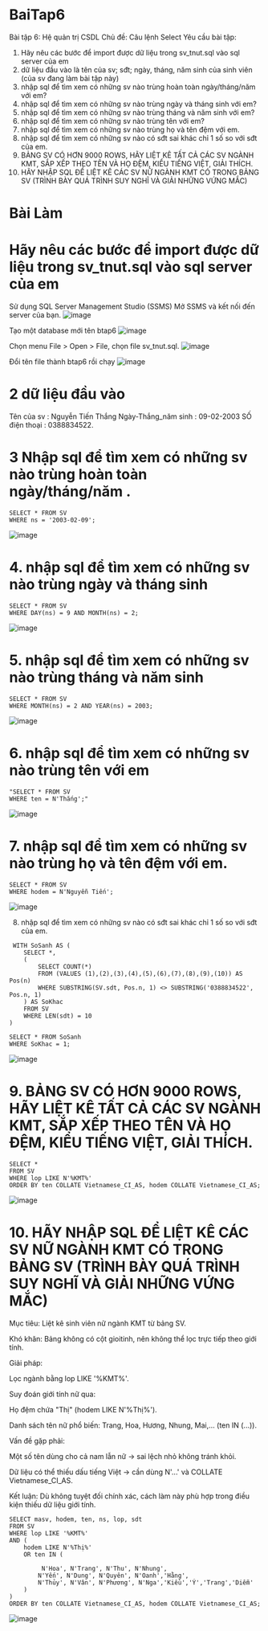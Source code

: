 # BaiTap6

Bài tập 6: Hệ quản trị CSDL
Chủ đề: Câu lệnh Select
Yêu cầu bài tập: 
1. Hãy nêu các bước để import được dữ liệu trong sv_tnut.sql vào sql server của em
2. dữ liệu đầu vào là tên của sv; sđt; ngày, tháng, năm sinh của sinh viên (của sv đang làm bài tập này)
3. nhập sql để tìm xem có những sv nào trùng hoàn toàn ngày/tháng/năm với em?
4. nhập sql để tìm xem có những sv nào trùng ngày và tháng sinh với em?
5. nhập sql để tìm xem có những sv nào trùng tháng và năm sinh với em?
6. nhập sql để tìm xem có những sv nào trùng tên với em?
7. nhập sql để tìm xem có những sv nào trùng họ và tên đệm với em.
8. nhập sql để tìm xem có những sv nào có sđt sai khác chỉ 1 số so với sđt của em.
9. BẢNG SV CÓ HƠN 9000 ROWS, HÃY LIỆT KÊ TẤT CẢ CÁC SV NGÀNH KMT, SẮP XẾP THEO TÊN VÀ HỌ ĐỆM, KIỂU TIẾNG  VIỆT, GIẢI THÍCH.
10. HÃY NHẬP SQL ĐỂ LIỆT KÊ CÁC SV NỮ NGÀNH KMT CÓ TRONG BẢNG SV (TRÌNH BÀY QUÁ TRÌNH SUY NGHĨ VÀ GIẢI NHỮNG VỨNG MẮC)

# Bài Làm
# Hãy nêu các bước để import được dữ liệu trong sv_tnut.sql vào sql server của em
Sử dụng SQL Server Management Studio (SSMS)
Mở SSMS và kết nối đến server của bạn.
![image](https://github.com/user-attachments/assets/39995204-2976-40e3-a980-2bd44d59ec70)

Tạo một database mới tên btap6
![image](https://github.com/user-attachments/assets/927620b0-0bb3-4d13-b17e-793edbaeeec8)

Chọn menu File > Open > File, chọn file sv_tnut.sql.
![image](https://github.com/user-attachments/assets/f515d385-c03e-44ba-b195-a876138c1577)

Đổi tên file thành btap6 rồi chạy
![image](https://github.com/user-attachments/assets/8d1b23a1-4a54-4661-85a7-081d714a1929)

# 2 dữ liệu đầu vào 
Tên của sv          : Nguyễn Tiến Thắng 
Ngày-Thắng_năm sinh : 09-02-2003
SỐ điện thoại       :  0388834522.

# 3 Nhập sql để tìm xem có những sv nào trùng hoàn toàn ngày/tháng/năm .
```
SELECT * FROM SV
WHERE ns = '2003-02-09';

```

![image](https://github.com/user-attachments/assets/8b936918-283c-4cd7-b5e2-e9e8bf4d2d12)


# 4. nhập sql để tìm xem có những sv nào trùng ngày và tháng sinh
```
SELECT * FROM SV
WHERE DAY(ns) = 9 AND MONTH(ns) = 2;
```

![image](https://github.com/user-attachments/assets/ae38babe-be80-4d1d-9df9-2140ca4031fa)

# 5. nhập sql để tìm xem có những sv nào trùng tháng và năm sinh
```
SELECT * FROM SV
WHERE MONTH(ns) = 2 AND YEAR(ns) = 2003;
```

![image](https://github.com/user-attachments/assets/73a0bf51-6ec9-4ae4-97cd-68c5fed2978f)

# 6. nhập sql để tìm xem có những sv nào trùng tên với em

```
"SELECT * FROM SV
WHERE ten = N'Thắng';"
```

![image](https://github.com/user-attachments/assets/3b10fb05-a95f-4b64-9972-778761456493)

# 7. nhập sql để tìm xem có những sv nào trùng họ và tên đệm với em.
```
SELECT * FROM SV
WHERE hodem = N'Nguyễn Tiến';
```
![image](https://github.com/user-attachments/assets/e91195be-a1c5-45e7-85f8-e94c5e630106)



8. nhập sql để tìm xem có những sv nào có sđt sai khác chỉ 1 số so với sđt của em.
```
 WITH SoSanh AS (
    SELECT *,
    (
        SELECT COUNT(*) 
        FROM (VALUES (1),(2),(3),(4),(5),(6),(7),(8),(9),(10)) AS Pos(n)
        WHERE SUBSTRING(SV.sdt, Pos.n, 1) <> SUBSTRING('0388834522', Pos.n, 1)
    ) AS SoKhac
    FROM SV
    WHERE LEN(sdt) = 10
)

SELECT * FROM SoSanh
WHERE SoKhac = 1;
```
![image](https://github.com/user-attachments/assets/b6e0deaf-966a-4652-a378-72be57100232)

   
# 9. BẢNG SV CÓ HƠN 9000 ROWS, HÃY LIỆT KÊ TẤT CẢ CÁC SV NGÀNH KMT, SẮP XẾP THEO TÊN VÀ HỌ ĐỆM, KIỂU TIẾNG  VIỆT, GIẢI THÍCH.
```
SELECT *
FROM SV
WHERE lop LIKE N'%KMT%'
ORDER BY ten COLLATE Vietnamese_CI_AS, hodem COLLATE Vietnamese_CI_AS;
```

![image](https://github.com/user-attachments/assets/6b96b191-58fd-481c-ab3d-14063370ef67)

# 10. HÃY NHẬP SQL ĐỂ LIỆT KÊ CÁC SV NỮ NGÀNH KMT CÓ TRONG BẢNG SV (TRÌNH BÀY QUÁ TRÌNH SUY NGHĨ VÀ GIẢI NHỮNG VỨNG MẮC)
Mục tiêu: Liệt kê sinh viên nữ ngành KMT từ bảng SV.

Khó khăn: Bảng không có cột gioitinh, nên không thể lọc trực tiếp theo giới tính.

Giải pháp:

Lọc ngành bằng lop LIKE '%KMT%'.

Suy đoán giới tính nữ qua:

Họ đệm chứa "Thị" (hodem LIKE N'%Thị%').

Danh sách tên nữ phổ biến: Trang, Hoa, Hương, Nhung, Mai,... (ten IN (...)).

Vấn đề gặp phải:

Một số tên dùng cho cả nam lẫn nữ → sai lệch nhỏ không tránh khỏi.

Dữ liệu có thể thiếu dấu tiếng Việt → cần dùng N'...' và COLLATE Vietnamese_CI_AS.

Kết luận: Dù không tuyệt đối chính xác, cách làm này phù hợp trong điều kiện thiếu dữ liệu giới tính.

```
SELECT masv, hodem, ten, ns, lop, sdt
FROM SV
WHERE lop LIKE '%KMT%'
AND (
    hodem LIKE N'%Thị%'
    OR ten IN (
   
         N'Hoa', N'Trang', N'Thu', N'Nhung',
        N'Yến', N'Dung', N'Quyên', N'Oanh','Hằng',
        N'Thủy', N'Vân', N'Phương', N'Nga','Kiều','Ý','Trang','Diễm'
    )
)
ORDER BY ten COLLATE Vietnamese_CI_AS, hodem COLLATE Vietnamese_CI_AS;
```

![image](https://github.com/user-attachments/assets/4e4b30cf-ab52-4ce0-9c12-eca2c87d1dd0)





